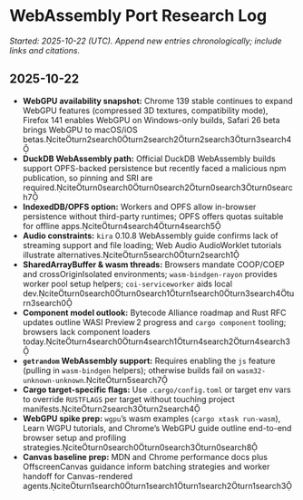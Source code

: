 # WebAssembly Port Research Log

_Started: 2025-10-22 (UTC). Append new entries chronologically; include links and citations._

## 2025-10-22
- **WebGPU availability snapshot:** Chrome 139 stable continues to expand WebGPU features (compressed 3D textures, compatibility mode), Firefox 141 enables WebGPU on Windows-only builds, Safari 26 beta brings WebGPU to macOS/iOS betas.citeturn2search0turn2search2turn2search3turn3search4
- **DuckDB WebAssembly path:** Official DuckDB WebAssembly builds support OPFS-backed persistence but recently faced a malicious npm publication, so pinning and SRI are required.citeturn0search0turn0search2turn0search3turn0search7
- **IndexedDB/OPFS option:** Workers and OPFS allow in-browser persistence without third-party runtimes; OPFS offers quotas suitable for offline apps.citeturn4search4turn4search5
- **Audio constraints:** `kira` 0.10.8 WebAssembly guide confirms lack of streaming support and file loading; Web Audio AudioWorklet tutorials illustrate alternatives.citeturn5search0turn2search1
- **SharedArrayBuffer & wasm threads:** Browsers mandate COOP/COEP and crossOriginIsolated environments; `wasm-bindgen-rayon` provides worker pool setup helpers; `coi-serviceworker` aids local dev.citeturn0search0turn0search1turn1search0turn3search4turn3search0
- **Component model outlook:** Bytecode Alliance roadmap and Rust RFC updates outline WASI Preview 2 progress and `cargo component` tooling; browsers lack component loaders today.citeturn4search0turn4search1turn4search2turn4search3
- **`getrandom` WebAssembly support:** Requires enabling the `js` feature (pulling in `wasm-bindgen` helpers); otherwise builds fail on `wasm32-unknown-unknown`.citeturn5search7
- **Cargo target-specific flags:** Use `.cargo/config.toml` or target env vars to override `RUSTFLAGS` per target without touching project manifests.citeturn2search3turn2search4
- **WebGPU spike prep:** `wgpu`’s wasm examples (`cargo xtask run-wasm`), Learn WGPU tutorials, and Chrome’s WebGPU guide outline end-to-end browser setup and profiling strategies.citeturn0search0turn0search3turn0search8
- **Canvas baseline prep:** MDN and Chrome performance docs plus OffscreenCanvas guidance inform batching strategies and worker handoff for Canvas-rendered agents.citeturn1search0turn1search1turn1search2turn1search3
